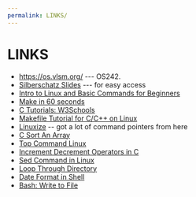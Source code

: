 ```yaml
---
permalink: LINKS/
---
```


# LINKS

* <https://os.vlsm.org/> --- OS242.
* [Silberschatz Slides](https://codex.cs.yale.edu/avi/os-book/OS10/slide-dir/) --- for easy access
* [Intro to Linux and Basic Commands for Beginners](https://www.youtube.com/watch?v=IVquJh3DXUA&pp=ygUFbGludXg%3D)
* [Make in 60 seconds](https://youtu.be/a8mPKBxQ9No?si=jlhYUkw6oL_HgRSC)
* [C Tutorials: W3Schools](https://www.w3schools.com/c/)
* [Makefile Tutorial for C/C++ on Linux](https://youtu.be/O5mG8H36V44?si=gXbV-FARkd80h_YB)
* [Linuxize](https://linuxize.com/) -- got a lot of command pointers from here
* [C Sort An Array](https://www.youtube.com/watch?v=qLVrwCvVPGo&pp=ygUGYyBzb3J0)
* [Top Command Linux](https://phoenixnap.com/kb/top-command-in-linux)
* [Increment Decrement Operators in C](https://www.geeksforgeeks.org/increment-and-decrement-operators-in-c/)
* [Sed Command in Linux](https://www.geeksforgeeks.org/sed-command-in-linux-unix-with-examples/)
* [Loop Through Directory](https://www.warp.dev/terminus/bash-loop-through-files-in-directory)
* [Date Format in Shell](https://stackoverflow.com/questions/1401482/yyyy-mm-dd-format-date-in-shell-script)
* [Bash: Write to File](https://linuxize.com/post/bash-write-to-file/)





